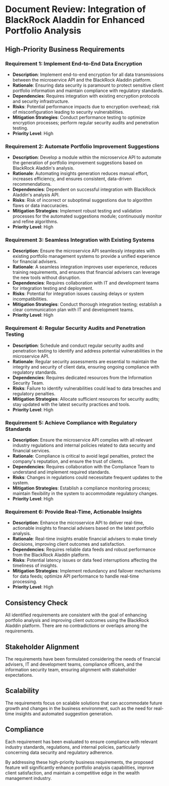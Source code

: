 # Document Review: Integration of BlackRock Aladdin for Enhanced Portfolio Analysis

## High-Priority Business Requirements

### Requirement 1: Implement End-to-End Data Encryption
- **Description**: Implement end-to-end encryption for all data transmissions between the microservice API and the BlackRock Aladdin platform.
- **Rationale**: Ensuring data security is paramount to protect sensitive client portfolio information and maintain compliance with regulatory standards.
- **Dependencies**: Requires integration with existing encryption protocols and security infrastructure.
- **Risks**: Potential performance impacts due to encryption overhead; risk of misconfiguration leading to security vulnerabilities.
- **Mitigation Strategies**: Conduct performance testing to optimize encryption processes; perform regular security audits and penetration testing.
- **Priority Level**: High

### Requirement 2: Automate Portfolio Improvement Suggestions
- **Description**: Develop a module within the microservice API to automate the generation of portfolio improvement suggestions based on BlackRock Aladdin's analysis.
- **Rationale**: Automating insights generation reduces manual effort, increases efficiency, and ensures consistent, data-driven recommendations.
- **Dependencies**: Dependent on successful integration with BlackRock Aladdin's analysis API.
- **Risks**: Risk of incorrect or suboptimal suggestions due to algorithm flaws or data inaccuracies.
- **Mitigation Strategies**: Implement robust testing and validation processes for the automated suggestions module; continuously monitor and refine algorithms.
- **Priority Level**: High

### Requirement 3: Seamless Integration with Existing Systems
- **Description**: Ensure the microservice API seamlessly integrates with existing portfolio management systems to provide a unified experience for financial advisers.
- **Rationale**: A seamless integration improves user experience, reduces training requirements, and ensures that financial advisers can leverage the new tools without disruption.
- **Dependencies**: Requires collaboration with IT and development teams for integration testing and deployment.
- **Risks**: Potential for integration issues causing delays or system incompatibilities.
- **Mitigation Strategies**: Conduct thorough integration testing; establish a clear communication plan with IT and development teams.
- **Priority Level**: High

### Requirement 4: Regular Security Audits and Penetration Testing
- **Description**: Schedule and conduct regular security audits and penetration testing to identify and address potential vulnerabilities in the microservice API.
- **Rationale**: Regular security assessments are essential to maintain the integrity and security of client data, ensuring ongoing compliance with regulatory standards.
- **Dependencies**: Requires dedicated resources from the Information Security Team.
- **Risks**: Failure to identify vulnerabilities could lead to data breaches and regulatory penalties.
- **Mitigation Strategies**: Allocate sufficient resources for security audits; stay updated with the latest security practices and tools.
- **Priority Level**: High

### Requirement 5: Achieve Compliance with Regulatory Standards
- **Description**: Ensure the microservice API complies with all relevant industry regulations and internal policies related to data security and financial services.
- **Rationale**: Compliance is critical to avoid legal penalties, protect the company's reputation, and ensure the trust of clients.
- **Dependencies**: Requires collaboration with the Compliance Team to understand and implement required standards.
- **Risks**: Changes in regulations could necessitate frequent updates to the system.
- **Mitigation Strategies**: Establish a compliance monitoring process; maintain flexibility in the system to accommodate regulatory changes.
- **Priority Level**: High

### Requirement 6: Provide Real-Time, Actionable Insights
- **Description**: Enhance the microservice API to deliver real-time, actionable insights to financial advisers based on the latest portfolio analysis.
- **Rationale**: Real-time insights enable financial advisers to make timely decisions, improving client outcomes and satisfaction.
- **Dependencies**: Requires reliable data feeds and robust performance from the BlackRock Aladdin platform.
- **Risks**: Potential latency issues or data feed interruptions affecting the timeliness of insights.
- **Mitigation Strategies**: Implement redundancy and failover mechanisms for data feeds; optimize API performance to handle real-time processing.
- **Priority Level**: High

## Consistency Check
All identified requirements are consistent with the goal of enhancing portfolio analysis and improving client outcomes using the BlackRock Aladdin platform. There are no contradictions or overlaps among the requirements.

## Stakeholder Alignment
The requirements have been formulated considering the needs of financial advisers, IT and development teams, compliance officers, and the information security team, ensuring alignment with stakeholder expectations.

## Scalability
The requirements focus on scalable solutions that can accommodate future growth and changes in the business environment, such as the need for real-time insights and automated suggestion generation.

## Compliance
Each requirement has been evaluated to ensure compliance with relevant industry standards, regulations, and internal policies, particularly concerning data security and regulatory adherence.

By addressing these high-priority business requirements, the proposed feature will significantly enhance portfolio analysis capabilities, improve client satisfaction, and maintain a competitive edge in the wealth management industry.